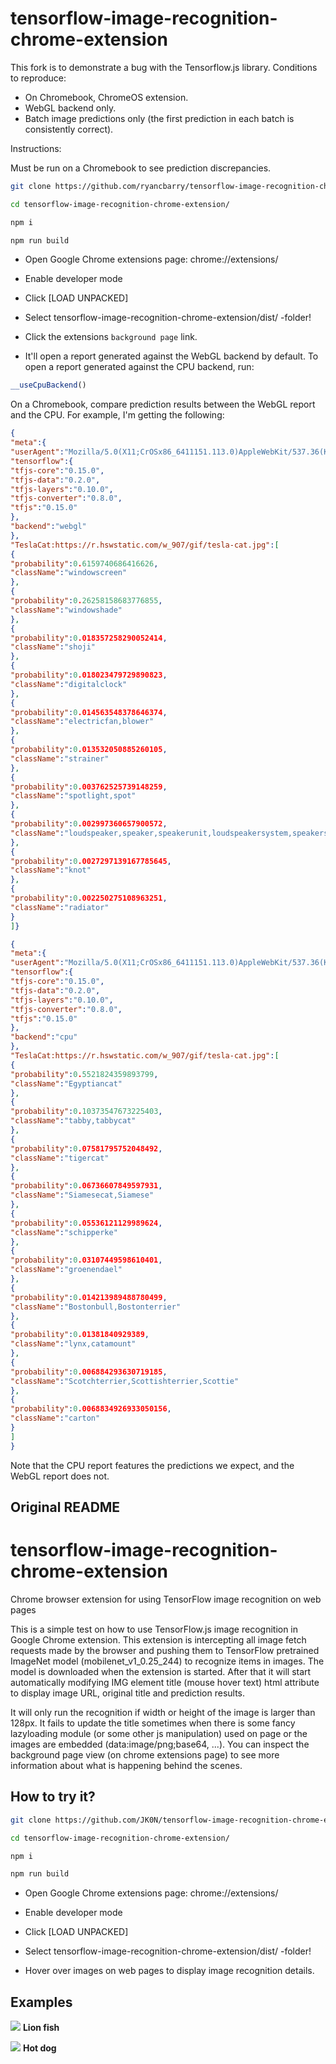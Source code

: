 # tensorflow-image-recognition-chrome-extension

This fork is to demonstrate a bug with the Tensorflow.js library.
Conditions to reproduce:
* On Chromebook, ChromeOS extension.
* WebGL backend only.
* Batch image predictions only (the first prediction in each batch is consistently correct).

Instructions:

Must be run on a Chromebook to see prediction discrepancies.

```sh
git clone https://github.com/ryancbarry/tensorflow-image-recognition-chrome-extension.git
```

```sh
cd tensorflow-image-recognition-chrome-extension/
```

```sh
npm i
```

```sh
npm run build
```

- Open Google Chrome extensions page: chrome://extensions/

- Enable developer mode

- Click [LOAD UNPACKED]

- Select tensorflow-image-recognition-chrome-extension/dist/ -folder!

- Click the extensions `background page` link.

- It'll open a report generated against the WebGL backend by default.
  To open a report generated against the CPU backend, run:

```js
__useCpuBackend()
```

On a Chromebook, compare prediction results between the WebGL report and the CPU. For example, I'm getting the following:

```json
{
"meta":{
"userAgent":"Mozilla/5.0(X11;CrOSx86_6411151.113.0)AppleWebKit/537.36(KHTML,likeGecko)Chrome/71.0.3578.127Safari/537.36",
"tensorflow":{
"tfjs-core":"0.15.0",
"tfjs-data":"0.2.0",
"tfjs-layers":"0.10.0",
"tfjs-converter":"0.8.0",
"tfjs":"0.15.0"
},
"backend":"webgl"
},
"TeslaCat:https://r.hswstatic.com/w_907/gif/tesla-cat.jpg":[
{
"probability":0.6159740686416626,
"className":"windowscreen"
},
{
"probability":0.26258158683776855,
"className":"windowshade"
},
{
"probability":0.018357258290052414,
"className":"shoji"
},
{
"probability":0.018023479729890823,
"className":"digitalclock"
},
{
"probability":0.014563548378646374,
"className":"electricfan,blower"
},
{
"probability":0.013532050885260105,
"className":"strainer"
},
{
"probability":0.003762525739148259,
"className":"spotlight,spot"
},
{
"probability":0.002997360657900572,
"className":"loudspeaker,speaker,speakerunit,loudspeakersystem,speakersystem"
},
{
"probability":0.0027297139167785645,
"className":"knot"
},
{
"probability":0.002250275108963251,
"className":"radiator"
}
]}
```

```json
{
"meta":{
"userAgent":"Mozilla/5.0(X11;CrOSx86_6411151.113.0)AppleWebKit/537.36(KHTML,likeGecko)Chrome/71.0.3578.127Safari/537.36",
"tensorflow":{
"tfjs-core":"0.15.0",
"tfjs-data":"0.2.0",
"tfjs-layers":"0.10.0",
"tfjs-converter":"0.8.0",
"tfjs":"0.15.0"
},
"backend":"cpu"
},
"TeslaCat:https://r.hswstatic.com/w_907/gif/tesla-cat.jpg":[
{
"probability":0.5521824359893799,
"className":"Egyptiancat"
},
{
"probability":0.10373547673225403,
"className":"tabby,tabbycat"
},
{
"probability":0.07581795752048492,
"className":"tigercat"
},
{
"probability":0.06736607849597931,
"className":"Siamesecat,Siamese"
},
{
"probability":0.05536121129989624,
"className":"schipperke"
},
{
"probability":0.03107449598610401,
"className":"groenendael"
},
{
"probability":0.014213989488780499,
"className":"Bostonbull,Bostonterrier"
},
{
"probability":0.01381840929389,
"className":"lynx,catamount"
},
{
"probability":0.006884293630719185,
"className":"Scotchterrier,Scottishterrier,Scottie"
},
{
"probability":0.0068834926933050156,
"className":"carton"
}
]
}
```

Note that the CPU report features the predictions we expect, and the WebGL report does not.

## Original README

# tensorflow-image-recognition-chrome-extension
Chrome browser extension for using TensorFlow image recognition on web pages

This is a simple test on how to use TensorFlow.js image recognition in Google Chrome extension. This extension is intercepting all image fetch requests made by the browser and pushing them to TensorFlow pretrained ImageNet model (mobilenet_v1_0.25_244) to recognize items in images. The model is downloaded when the extension is started. After that it will start automatically modifying IMG element title (mouse hover text) html attribute to display image URL, original title and prediction results.

It will only run the recognition if width or height of the image is larger than 128px. It fails to update the title sometimes when there is some fancy lazyloading module (or some other js manipulation) used on page or the images are embedded (data:image/png;base64, ...). You can inspect the background page view (on chrome extensions page) to see more information about what is happening behind the scenes.

## How to try it?

```sh
git clone https://github.com/JK0N/tensorflow-image-recognition-chrome-extension.git
```

```sh
cd tensorflow-image-recognition-chrome-extension/
```

```sh
npm i
```

```sh
npm run build
```

- Open Google Chrome extensions page: chrome://extensions/

- Enable developer mode

- Click [LOAD UNPACKED]

- Select tensorflow-image-recognition-chrome-extension/dist/ -folder!

- Hover over images on web pages to display image recognition details.


## Examples

<p>
  <img src="https://raw.githubusercontent.com/JK0N/tensorflow-image-recognition-chrome-extension/master/examples/lion-fish.png" />
  <b>Lion fish</b>
</p>

<p>
  <img src="https://raw.githubusercontent.com/JK0N/tensorflow-image-recognition-chrome-extension/master/examples/hotdog.png" />
  <b>Hot dog</b>
</p>
